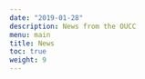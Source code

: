 ```yaml
---
date: "2019-01-28"
description: News from the OUCC
menu: main
title: News
toc: true
weight: 9
---
```


